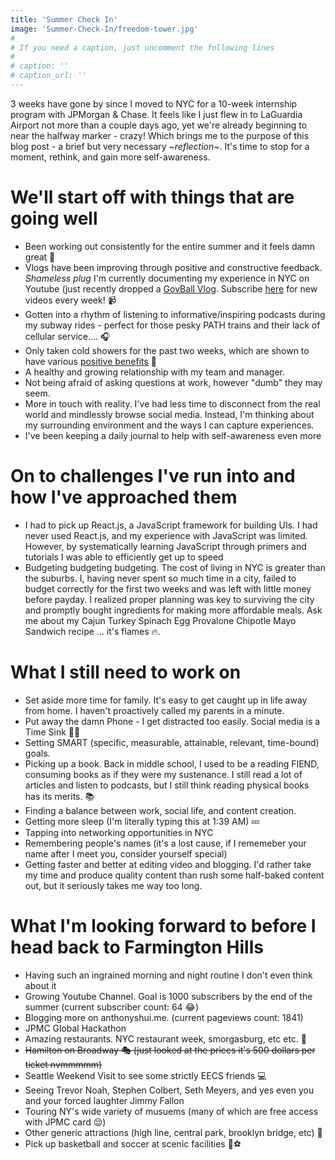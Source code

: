 ```yaml
---
title: 'Summer Check In'
image: 'Summer-Check-In/freedom-tower.jpg'
#
# If you need a caption, just uncomment the following lines
#
# caption: ''
# caption_url: ''
---
```



3 weeks have gone by since I moved to NYC for a 10-week internship program with JPMorgan & Chase. It feels like I just flew in to LaGuardia Airport not more than a couple days ago, yet we're already beginning to near the halfway marker - crazy! Which brings me to the purpose of this blog post - a brief but very necessary *~reflection~*. It's time to stop for a moment, rethink, and gain more self-awareness.

<!--more-->


# We'll start off with things that are going well

* Been working out consistently for the entire summer and it feels damn great 💪
* Vlogs have been improving through positive and constructive feedback. *Shameless plug* I'm currently documenting my experience in NYC on Youtube (just recently dropped a [GovBall Vlog][3]. Subscribe [here][1] for new videos every week! 📹
* Gotten into a rhythm of listening to informative/inspiring podcasts during my subway rides - perfect for those pesky PATH trains and their lack of cellular service.... 🎧
* Only taken cold showers for the past two weeks, which are shown to have various [positive benefits][2] 🚿
* A healthy and growing relationship with my team and manager.
* Not being afraid of asking questions at work, however "dumb" they may seem.
* More in touch with reality. I've had less time to disconnect from the real world and mindlessly browse social media. Instead, I'm thinking about my surrounding environment and the ways I can capture experiences.
* I've been keeping a daily journal to help with self-awareness even more


# On to challenges I've run into and how I've approached them

* I had to pick up React.js, a JavaScript framework for building UIs. I had never used React.js, and my experience with JavaScript was limited. However, by systematically learning JavaScript through primers and tutorials I was able to efficiently get up to speed
* Budgeting budgeting budgeting. The cost of living in NYC is greater than the suburbs. I, having never spent so much time in a city, failed to budget correctly for the first two weeks and was left with little money before payday. I realized proper planning was key to surviving the city and promptly bought ingredients for making more affordable meals. Ask me about my Cajun Turkey Spinach Egg Provalone Chipotle Mayo Sandwich recipe ... it's flames 🔥.


# What I still need to work on

* Set aside more time for family. It's easy to get caught up in life away from home. I haven't proactively called my parents in a minute.
* Put away the damn Phone - I get distracted too easily. Social media is a Time Sink 🙅‍♂️
* Setting SMART (specific, measurable, attainable, relevant, time-bound) goals.
* Picking up a book. Back in middle school, I used to be a reading FIEND, consuming books as if they were my sustenance. I still read a lot of articles and listen to podcasts, but I still think reading physical books has its merits. 📚
* Finding a balance between work, social life, and content creation.
* Getting more sleep (I'm literally typing this at 1:39 AM) 💤
* Tapping into networking opportunities in NYC 
* Remembering people's names (it's a lost cause, if I rememeber your name after I meet you, consider yourself special)
* Getting faster and better at editing video and blogging. I'd rather take my time and produce quality content than rush some half-baked content out, but it seriously takes me way too long.


# What I'm looking forward to before I head back to Farmington Hills

* Having such an ingrained morning and night routine I don't even think about it
* Growing Youtube Channel. Goal is 1000 subscribers by the end of the summer (current subscriber count: 64 😂)
* Blogging more on anthonyshui.me. (current pageviews count: 1841)
* JPMC Global Hackathon
* Amazing restaurants. NYC restaurant week, smorgasburg, etc etc. 🌭
* ~~Hamilton on Broadway 🎭 (just looked at the prices it's 500 dollars per ticket nvmmmmm)~~
* Seattle Weekend Visit to see some strictly EECS friends 💻
* Seeing Trevor Noah, Stephen Colbert, Seth Meyers, and yes even you and your forced laughter Jimmy Fallon 
* Touring NY's wide variety of musuems (many of which are free access with JPMC card 😌)
* Other generic attractions (high line, central park, brooklyn bridge, etc) 🌉
* Pick up basketball and soccer at scenic facilities 🏀⚽️

[1]: https://www.youtube.com/channel/UCAamxct2vaBWANwmucg01NA?sub_confirmation=1
[2]: https://www.medicaldaily.com/benefits-cold-showers-7-reasons-why-taking-cool-showers-good-your-health-289524
[3]: https://www.youtube.com/watch?v=c6sOI-i7tZA




